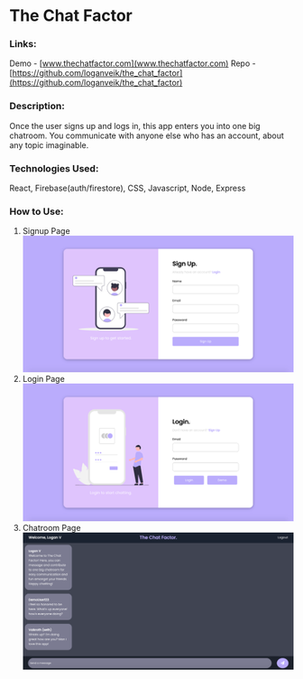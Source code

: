 # The Chat Factor

### Links:
Demo - [www.thechatfactor.com](www.thechatfactor.com)
Repo - [https://github.com/loganveik/the_chat_factor](https://github.com/loganveik/the_chat_factor)

### Description:
Once the user signs up and logs in, this app enters you into one big chatroom. You communicate with anyone else who has an account, about any topic imaginable.

### Technologies Used:
React, Firebase(auth/firestore), CSS, Javascript, Node, Express

### How to Use:
1) Signup Page
![Signup](src/images/tcf_signup.png)
2) Login Page
![Login](src/images/tcf_login.png)
3) Chatroom Page
![Chatroom](src/images/tcf_chatroom.png)